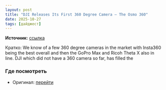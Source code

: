 ```yaml
---
layout: post
title: "DJI Releases Its First 360 Degree Camera – The Osmo 360"
date: 2025-10-27
tags: [дайджест]
---
```


**Источник:** [ссылка](https://www.lightstalking.com/dji-osmo-360/)

Кратко: We know of a few 360 degree cameras in the market with Insta360 being the best overall and then the GoPro Max and Ricoh Theta X also in line. DJI which did not have a 360 camera so far, has filled the

### Где посмотреть
- Оригинал: [перейти]({link})
